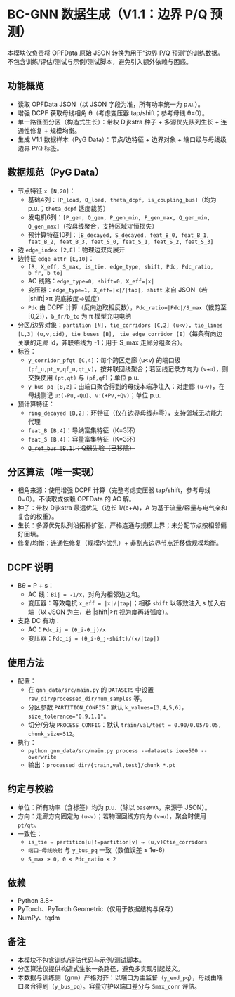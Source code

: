 BC-GNN 数据生成（V1.1：边界 P/Q 预测）
=====================================

本模块仅负责将 OPFData 原始 JSON 转换为用于“边界 P/Q 预测”的训练数据。
不包含训练/评估/测试与示例/测试脚本，避免引入额外依赖与困惑。

功能概览
--------
- 读取 OPFData JSON（以 JSON 字段为准，所有功率统一为 p.u.）。
- 增强 DCPF 获取母线相角 θ（考虑变压器 tap/shift；参考母线 θ=0）。
- 单一路径图分区（构造式生长）：带权 Dijkstra 种子 + 多源优先队列生长 + 连通性修复 + 规模均衡。
- 生成 V1.1 数据样本（PyG Data）：节点/边特征 + 边界对象 + 端口级与母线级边界 P/Q 标签。

数据规范（PyG Data）
-------------------
- 节点特征 `x [N,20]`：
  - 基础4列：`[P_load, Q_load, theta_dcpf, is_coupling_bus]`（均为 p.u.；`theta_dcpf` 适度裁剪）
  - 发电机6列：`[P_gen, Q_gen, P_gen_min, P_gen_max, Q_gen_min, Q_gen_max]`（按母线聚合，支持区域守恒损失）
  - 预计算特征10列：`[B_decayed, S_decayed, feat_B_0, feat_B_1, feat_B_2, feat_B_3, feat_S_0, feat_S_1, feat_S_2, feat_S_3]`
- 边 `edge_index [2,E]`：物理边双向展开
- 边特征 `edge_attr [E,10]`：
  - `[R, X_eff, S_max, is_tie, edge_type, shift, Pdc, Pdc_ratio, b_fr, b_to]`
  - AC 线路：`edge_type=0, shift=0, X_eff=|x|`
  - 变压器：`edge_type=1, X_eff=|x|/|tap|, shift` 来自 JSON（若 |shift|>π 兜底按度→弧度）
  - `Pdc` 由 DCPF 计算（反向边取相反数），`Pdc_ratio=|Pdc|/S_max`（裁剪至 [0,2]），`b_fr/b_to` 为 π 模型充电电纳
- 分区/边界对象：`partition [N]`，`tie_corridors [C,2] (u<v)`，`tie_lines [L,3] (u,v,cid)`，`tie_buses [B]`，
  `tie_edge_corridor [E]`（每条有向边关联的走廊 id，非联络线为 -1；用于 S_max 走廊分组聚合）。
- 标签：
  - `y_corridor_pfqt [C,4]`：每个跨区走廊 (u<v) 的端口级 `(pf_u,pt_v,qf_u,qt_v)`，按并联回线聚合；若回线记录方向为 `(v→u)`，则交换使用 `(pt,qt)` 与 `(pf,qf)`；单位 p.u.
  - `y_bus_pq [B,2]`：由端口聚合得到的母线本端净注入：对走廊 `(u→v)`，在母线侧记 `u:(-Pu,-Qu)`、`v:(+Pv,+Qv)`；单位 p.u.
- 预计算特征：
  - `ring_decayed [B,2]`：环特征（仅在边界母线非零），支持邻域无功能力代理
  - `feat_B [B,4]`：导纳富集特征（K=3环）
  - `feat_S [B,4]`：容量富集特征（K=3环）
  - ~~`Q_ref_bus [B,1]`：Q弱先验（已移除）~~

分区算法（唯一实现）
--------------------
- 相角来源：使用增强 DCPF 计算（完整考虑变压器 tap/shift，参考母线 θ=0）。不读取或依赖 OPFData 的 AC 解。
- 种子：带权 Dijkstra 最远优先（边长 1/(ε+A)，A 为基于流量/容量与电气亲和复合的权重）。
- 生长：多源优先队列沿拓扑扩张，严格连通与规模上界；未分配节点按相邻偏好回填。
- 修复/均衡：连通性修复（规模内优先）+ 非割点边界节点迁移做规模均衡。

DCPF 说明
---------
- Bθ = P + s：
  - AC 线：`Bij = -1/x`，对角为相邻边之和。
  - 变压器：等效电抗 `x_eff = |x|/|tap|`；相移 `shift` 以等效注入 s 加入右端（以 JSON 为主，若 |shift|>π 视为度再转弧度）。
- 支路 DC 有功：
  - AC：`Pdc_ij = (θ_i-θ_j)/x`
  - 变压器：`Pdc_ij = (θ_i-θ_j-shift)/(x/|tap|)`

使用方法
--------
- 配置：
  - 在 `gnn_data/src/main.py` 的 `DATASETS` 中设置 `raw_dir/processed_dir/num_samples` 等。
  - 分区参数 `PARTITION_CONFIG`：默认 `k_values=[3,4,5,6]`，`size_tolerance="0.9,1.1"`。
  - 切分/分块 `PROCESS_CONFIG`：默认 `train/val/test = 0.90/0.05/0.05`，`chunk_size=512`。
- 执行：
  - `python gnn_data/src/main.py process --datasets ieee500 --overwrite`
  - 输出：`processed_dir/{train,val,test}/chunk_*.pt`

约定与校验
----------
- 单位：所有功率（含标签）均为 p.u.（除以 `baseMVA`，来源于 JSON）。
- 方向：走廊方向固定为 `(u<v)`；若物理回线方向为 `(v→u)`，聚合时使用 `pt/qt`。
- 一致性：
  - `is_tie ⇔ partition[u]!=partition[v] ⇔ (u,v)∈tie_corridors`
  - `端口→母线映射` 与 `y_bus_pq` 一致（数值误差 ≤ 1e-6）
  - `S_max ≥ 0`，`0 ≤ Pdc_ratio ≤ 2`

依赖
----
- Python 3.8+
- PyTorch、PyTorch Geometric（仅用于数据结构与保存）
- NumPy、tqdm

备注
----
- 本模块不包含训练/评估代码与示例/测试脚本。
- 分区算法仅提供构造式生长一条路径，避免多实现引起歧义。
- 本数据与训练侧（gnn）严格对齐：以端口为主监督（`y_end_pq`），母线由端口聚合得到（`y_bus_pq`）。容量守护以端口差分与 `Smax_corr` 评估。
